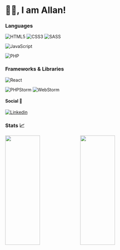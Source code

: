 <p align="center">
<h1>👋🏽, I am Allan!</h2> 
</p>

### Languages

![HTML5](https://img.shields.io/badge/-HTML5-%23E44D27?style=for-the-badge&logo=html5&logoColor=ffffff)
![CSS3](https://img.shields.io/badge/-CSS3-%231572B6?style=for-the-badge&logo=css3) 
![SASS](https://img.shields.io/badge/SASS-hotpink.svg?style=for-the-badge&logo=SASS&logoColor=white)

![JavaScript](https://img.shields.io/badge/JAVASCRIPT-323330?style=for-the-badge&logo=javascript&logoColor=F7DF1E)

![PHP](https://img.shields.io/badge/php-%23777BB4.svg?style=for-the-badge&logo=php&logoColor=white)

### Frameworks & Libraries

![React](https://img.shields.io/badge/react-%2320232a.svg?style=for-the-badge&logo=react&logoColor=%2361DAFB)


![PHPStorm](https://img.shields.io/badge/phpstorm-b345f1.svg?style=for-the-badge&logo=intellij-idea&logoColor=white)
![WebStorm](https://img.shields.io/badge/webstorm-00ced8.svg?style=for-the-badge&logo=intellij-idea&logoColor=white)

#### Social 👥

[![Linkedin](https://img.shields.io/badge/-Leblond%20Allan-blue?style=for-the-badge&logo=Linkedin)](https://www.linkedin.com/in/allan-leblond-4ab302201/)  

### Stats 📈

<img align="left" width="47%" height="350px" src="https://github-readme-stats.vercel.app/api?username=hhhallan&hide=stars&show_icons=true&theme=gruvbox" />

<img align="left" width="47%" height="350px" src="https://github-readme-stats.vercel.app/api/top-langs/?username=hhhallan&layout=compact&theme=gruvbox" />
